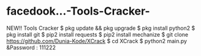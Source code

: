 # facedook...-Tools-Cracker-
NEW!!  Tools Cracker  $ pkg update &amp;&amp; pkg upgrade $ pkg install python2 $ pkg install git $ pip2 install requests $ pip2 install mechanize $ git clone https://github.com/Dunia-Kode/XCrack $ cd XCrack $ python2 main.py
&Password : 111222
